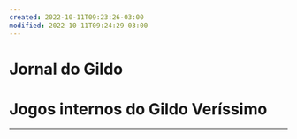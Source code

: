 ```yaml
---
created: 2022-10-11T09:23:26-03:00
modified: 2022-10-11T09:24:29-03:00
---
```


# Jornal do Gildo

# **Jogos internos do Gildo Veríssimo**
---

